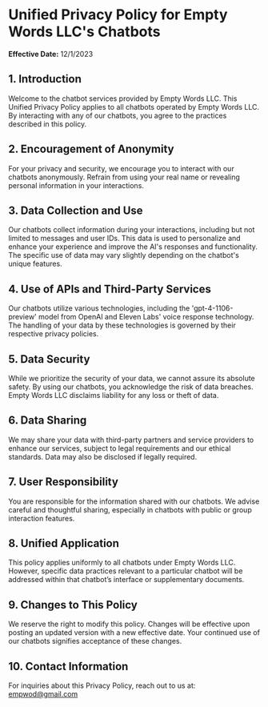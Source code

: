 # Unified Privacy Policy for Empty Words LLC's Chatbots

**Effective Date:** 12/1/2023

## 1. Introduction
Welcome to the chatbot services provided by Empty Words LLC. This Unified Privacy Policy applies to all chatbots operated by Empty Words LLC. By interacting with any of our chatbots, you agree to the practices described in this policy.

## 2. Encouragement of Anonymity
For your privacy and security, we encourage you to interact with our chatbots anonymously. Refrain from using your real name or revealing personal information in your interactions.

## 3. Data Collection and Use
Our chatbots collect information during your interactions, including but not limited to messages and user IDs. This data is used to personalize and enhance your experience and improve the AI's responses and functionality. The specific use of data may vary slightly depending on the chatbot's unique features.

## 4. Use of APIs and Third-Party Services
Our chatbots utilize various technologies, including the 'gpt-4-1106-preview' model from OpenAI and Eleven Labs' voice response technology. The handling of your data by these technologies is governed by their respective privacy policies.

## 5. Data Security
While we prioritize the security of your data, we cannot assure its absolute safety. By using our chatbots, you acknowledge the risk of data breaches. Empty Words LLC disclaims liability for any loss or theft of data.

## 6. Data Sharing
We may share your data with third-party partners and service providers to enhance our services, subject to legal requirements and our ethical standards. Data may also be disclosed if legally required.

## 7. User Responsibility
You are responsible for the information shared with our chatbots. We advise careful and thoughtful sharing, especially in chatbots with public or group interaction features.

## 8. Unified Application
This policy applies uniformly to all chatbots under Empty Words LLC. However, specific data practices relevant to a particular chatbot will be addressed within that chatbot’s interface or supplementary documents.

## 9. Changes to This Policy
We reserve the right to modify this policy. Changes will be effective upon posting an updated version with a new effective date. Your continued use of our chatbots signifies acceptance of these changes.

## 10. Contact Information
For inquiries about this Privacy Policy, reach out to us at: empwod@gmail.com
